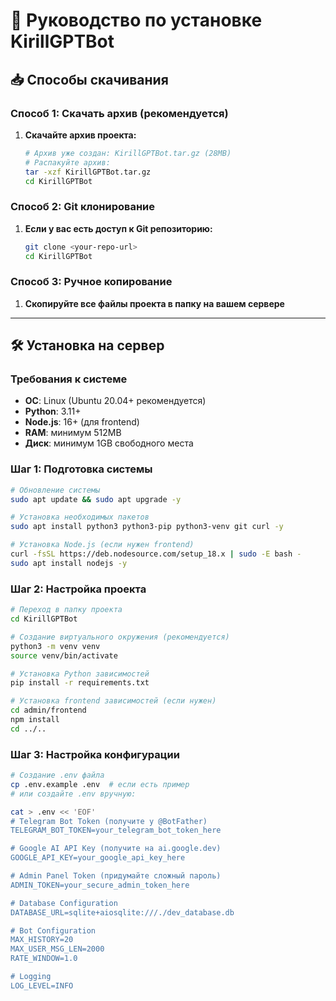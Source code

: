 # 🚀 Руководство по установке KirillGPTBot

## 📥 Способы скачивания

### Способ 1: Скачать архив (рекомендуется)

1. **Скачайте архив проекта:**
   ```bash
   # Архив уже создан: KirillGPTBot.tar.gz (28MB)
   # Распакуйте архив:
   tar -xzf KirillGPTBot.tar.gz
   cd KirillGPTBot
   ```

### Способ 2: Git клонирование

1. **Если у вас есть доступ к Git репозиторию:**
   ```bash
   git clone <your-repo-url>
   cd KirillGPTBot
   ```

### Способ 3: Ручное копирование

1. **Скопируйте все файлы проекта в папку на вашем сервере**

---

## 🛠️ Установка на сервер

### Требования к системе

- **ОС**: Linux (Ubuntu 20.04+ рекомендуется)
- **Python**: 3.11+ 
- **Node.js**: 16+ (для frontend)
- **RAM**: минимум 512MB
- **Диск**: минимум 1GB свободного места

### Шаг 1: Подготовка системы

```bash
# Обновление системы
sudo apt update && sudo apt upgrade -y

# Установка необходимых пакетов
sudo apt install python3 python3-pip python3-venv git curl -y

# Установка Node.js (если нужен frontend)
curl -fsSL https://deb.nodesource.com/setup_18.x | sudo -E bash -
sudo apt install nodejs -y
```

### Шаг 2: Настройка проекта

```bash
# Переход в папку проекта
cd KirillGPTBot

# Создание виртуального окружения (рекомендуется)
python3 -m venv venv
source venv/bin/activate

# Установка Python зависимостей
pip install -r requirements.txt

# Установка frontend зависимостей (если нужен)
cd admin/frontend
npm install
cd ../..
```

### Шаг 3: Настройка конфигурации

```bash
# Создание .env файла
cp .env.example .env  # если есть пример
# или создайте .env вручную:

cat > .env << 'EOF'
# Telegram Bot Token (получите у @BotFather)
TELEGRAM_BOT_TOKEN=your_telegram_bot_token_here

# Google AI API Key (получите на ai.google.dev)
GOOGLE_API_KEY=your_google_api_key_here

# Admin Panel Token (придумайте сложный пароль)
ADMIN_TOKEN=your_secure_admin_token_here

# Database Configuration
DATABASE_URL=sqlite+aiosqlite:///./dev_database.db

# Bot Configuration
MAX_HISTORY=20
MAX_USER_MSG_LEN=2000
RATE_WINDOW=1.0

# Logging
LOG_LEVEL=INFO
